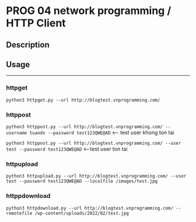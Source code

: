 # PROG 04 network programming / HTTP Client


## Description

## Usage
--------

### httpget
`python3 httpget.py --url http://blogtest.vnprogramming.com/`

### httppost
`python3 httppost.py --url http://blogtest.vnprogramming.com/ --username tuandv --password test123QWE@AD` <-- test user khong ton tai

`python3 httppost.py --url http://blogtest.vnprogramming.com/ --user test --password test123QWE@AD` <--test user ton tai

### httpupload
`python3 httpupload.py --url http://blogtest.vnprogramming.com/ --user test --password test123QWE@AD --localfile /images/test.jpg`

### httppdownload
`python3 httpdownload.py --url http://blogtest.vnprogramming.com/ --remotefile /wp-content/uploads/2022/02/test.jpg`
